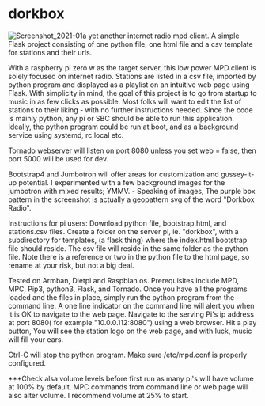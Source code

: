 # dorkbox
![Screenshot_2021-01a](https://user-images.githubusercontent.com/16979775/104129177-399c9c80-5331-11eb-8f90-57e8cf368a43.png)
yet another internet radio mpd client.  A simple Flask project consisting of one python file, one html file and a csv template for stations and their urls.

With a raspberry pi zero w as the target server, this low power MPD client is solely focused on internet radio.  Stations are listed in a csv file, imported by python program and displayed as a playlist on an intuitive web page using Flask. With simplicity in mind, the goal of this project is to go from startup to music in as few clicks as possible. Most folks will want to edit the list of stations to their liking - with no further instructions needed.  Since the code is mainly python, any pi or SBC should be able to run this application.  Ideally, the python program could be run at boot, and as a background service using systemd, rc.local etc.

Tornado webserver will listen on port 8080 unless you set web = false, then port 5000 will be used for dev.

Bootstrap4 and Jumbotron will offer areas for customization and gussey-it-up potential.  I experimented with a few background images for the jumbotron with mixed results; YMMV.  -  Speaking of images, The purple box pattern in the screenshot is actually a geopattern svg of the word "Dorkbox Radio". 

Instructions for pi users:  Download python file, bootstrap.html, and stations.csv files.  Create a folder on the server pi, ie. "dorkbox",  with a subdirectory for templates, (a flask thing) where the index.html bootstrap file should reside. The csv file will reside in the same folder as the python file.  Note there is a reference or two in the python file to the html page, so rename at your risk, but not a big deal.

Tested on Armban, Dietpi and Raspbian os. Prerequisites include MPD, MPC, Pip3, python3, Flask, and Tornado.  Once you have all the programs loaded and the files in place, simply run the python program from the command line. A one line indicator on the command line will alert you when it is OK to navigate to the web page.
Navigate to the serving Pi's ip address at port 8080( for example "10.0.0.112:8080") using a web browser.  Hit a play button, You will see the station logo on the web page, and with luck, music will fill your ears.  

Ctrl-C will stop the python program.  Make sure /etc/mpd.conf is properly configured. 

***Check alsa volume levels before first run as many pi's will have volume at 100% by default.  MPC commands from command line or web page will also alter volume.  I recommend  volume at 25% to start.
